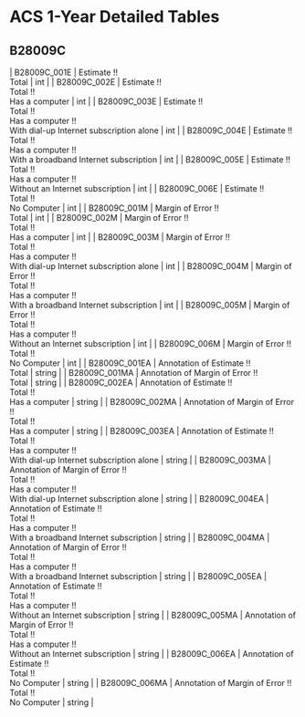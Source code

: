 # ACS 1-Year Detailed Tables

## B28009C

| B28009C_001E | Estimate !!<br>Total | int |
| B28009C_002E | Estimate !!<br>Total !!<br>Has a computer | int |
| B28009C_003E | Estimate !!<br>Total !!<br>Has a computer !!<br>With dial-up Internet subscription alone | int |
| B28009C_004E | Estimate !!<br>Total !!<br>Has a computer !!<br>With a broadband Internet subscription | int |
| B28009C_005E | Estimate !!<br>Total !!<br>Has a computer !!<br>Without an Internet subscription | int |
| B28009C_006E | Estimate !!<br>Total !!<br>No Computer | int |
| B28009C_001M | Margin of Error !!<br>Total | int |
| B28009C_002M | Margin of Error !!<br>Total !!<br>Has a computer | int |
| B28009C_003M | Margin of Error !!<br>Total !!<br>Has a computer !!<br>With dial-up Internet subscription alone | int |
| B28009C_004M | Margin of Error !!<br>Total !!<br>Has a computer !!<br>With a broadband Internet subscription | int |
| B28009C_005M | Margin of Error !!<br>Total !!<br>Has a computer !!<br>Without an Internet subscription | int |
| B28009C_006M | Margin of Error !!<br>Total !!<br>No Computer | int |
| B28009C_001EA | Annotation of Estimate !!<br>Total | string |
| B28009C_001MA | Annotation of Margin of Error !!<br>Total | string |
| B28009C_002EA | Annotation of Estimate !!<br>Total !!<br>Has a computer | string |
| B28009C_002MA | Annotation of Margin of Error !!<br>Total !!<br>Has a computer | string |
| B28009C_003EA | Annotation of Estimate !!<br>Total !!<br>Has a computer !!<br>With dial-up Internet subscription alone | string |
| B28009C_003MA | Annotation of Margin of Error !!<br>Total !!<br>Has a computer !!<br>With dial-up Internet subscription alone | string |
| B28009C_004EA | Annotation of Estimate !!<br>Total !!<br>Has a computer !!<br>With a broadband Internet subscription | string |
| B28009C_004MA | Annotation of Margin of Error !!<br>Total !!<br>Has a computer !!<br>With a broadband Internet subscription | string |
| B28009C_005EA | Annotation of Estimate !!<br>Total !!<br>Has a computer !!<br>Without an Internet subscription | string |
| B28009C_005MA | Annotation of Margin of Error !!<br>Total !!<br>Has a computer !!<br>Without an Internet subscription | string |
| B28009C_006EA | Annotation of Estimate !!<br>Total !!<br>No Computer | string |
| B28009C_006MA | Annotation of Margin of Error !!<br>Total !!<br>No Computer | string |

